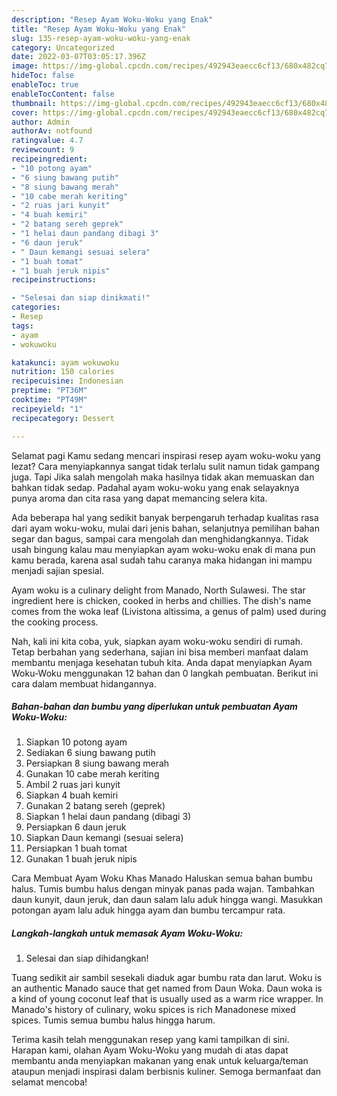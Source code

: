 ```yaml
---
description: "Resep Ayam Woku-Woku yang Enak"
title: "Resep Ayam Woku-Woku yang Enak"
slug: 135-resep-ayam-woku-woku-yang-enak
category: Uncategorized
date: 2022-03-07T03:05:17.396Z
image: https://img-global.cpcdn.com/recipes/492943eaecc6cf13/680x482cq70/ayam-woku-woku-foto-resep-utama.jpg
hideToc: false
enableToc: true
enableTocContent: false
thumbnail: https://img-global.cpcdn.com/recipes/492943eaecc6cf13/680x482cq70/ayam-woku-woku-foto-resep-utama.jpg
cover: https://img-global.cpcdn.com/recipes/492943eaecc6cf13/680x482cq70/ayam-woku-woku-foto-resep-utama.jpg
author: Admin
authorAv: notfound
ratingvalue: 4.7
reviewcount: 9
recipeingredient:
- "10 potong ayam"
- "6 siung bawang putih"
- "8 siung bawang merah"
- "10 cabe merah keriting"
- "2 ruas jari kunyit"
- "4 buah kemiri"
- "2 batang sereh geprek"
- "1 helai daun pandang dibagi 3"
- "6 daun jeruk"
- " Daun kemangi sesuai selera"
- "1 buah tomat"
- "1 buah jeruk nipis"
recipeinstructions:

- "Selesai dan siap dinikmati!"
categories:
- Resep
tags:
- ayam
- wokuwoku

katakunci: ayam wokuwoku 
nutrition: 150 calories
recipecuisine: Indonesian
preptime: "PT36M"
cooktime: "PT49M"
recipeyield: "1"
recipecategory: Dessert

---
```



Selamat pagi Kamu sedang mencari inspirasi resep ayam woku-woku yang lezat? Cara menyiapkannya sangat tidak terlalu sulit namun tidak gampang juga. Tapi Jika salah mengolah maka hasilnya tidak akan memuaskan dan bahkan tidak sedap. Padahal ayam woku-woku yang enak selayaknya punya aroma dan cita rasa yang dapat memancing selera kita.


Ada beberapa hal yang sedikit banyak berpengaruh terhadap kualitas rasa dari ayam woku-woku, mulai dari jenis bahan, selanjutnya pemilihan bahan segar dan bagus, sampai cara mengolah dan menghidangkannya. Tidak usah bingung kalau mau menyiapkan ayam woku-woku enak di mana pun kamu berada, karena asal sudah tahu caranya maka hidangan ini mampu menjadi sajian spesial.

Ayam woku is a culinary delight from Manado, North Sulawesi. The star ingredient here is chicken, cooked in herbs and chillies. The dish&#39;s name comes from the woka leaf (Livistona altissima, a genus of palm) used during the cooking process.


Nah, kali ini kita coba, yuk, siapkan ayam woku-woku sendiri di rumah. Tetap berbahan yang sederhana, sajian ini bisa memberi manfaat dalam membantu menjaga kesehatan tubuh kita. Anda dapat menyiapkan Ayam Woku-Woku menggunakan 12 bahan dan 0 langkah pembuatan. Berikut ini cara dalam membuat hidangannya.

<!--inarticleads1-->

##### Bahan-bahan dan bumbu yang diperlukan untuk pembuatan Ayam Woku-Woku:

1. Siapkan 10 potong ayam
1. Sediakan 6 siung bawang putih
1. Persiapkan 8 siung bawang merah
1. Gunakan 10 cabe merah keriting
1. Ambil 2 ruas jari kunyit
1. Siapkan 4 buah kemiri
1. Gunakan 2 batang sereh (geprek)
1. Siapkan 1 helai daun pandang (dibagi 3)
1. Persiapkan 6 daun jeruk
1. Siapkan  Daun kemangi (sesuai selera)
1. Persiapkan 1 buah tomat
1. Gunakan 1 buah jeruk nipis


Cara Membuat Ayam Woku Khas Manado Haluskan semua bahan bumbu halus. Tumis bumbu halus dengan minyak panas pada wajan. Tambahkan daun kunyit, daun jeruk, dan daun salam lalu aduk hingga wangi. Masukkan potongan ayam lalu aduk hingga ayam dan bumbu tercampur rata. 

<!--inarticleads2-->

##### Langkah-langkah untuk memasak Ayam Woku-Woku:


1. Selesai dan siap dihidangkan!

Tuang sedikit air sambil sesekali diaduk agar bumbu rata dan larut. Woku is an authentic Manado sauce that get named from Daun Woka. Daun woka is a kind of young coconut leaf that is usually used as a warm rice wrapper. In Manado&#39;s history of culinary, woku spices is rich Manadonese mixed spices. Tumis semua bumbu halus hingga harum. 

Terima kasih telah menggunakan resep yang kami tampilkan di sini. Harapan kami, olahan Ayam Woku-Woku yang mudah di atas dapat membantu anda menyiapkan makanan yang enak untuk keluarga/teman ataupun menjadi inspirasi dalam berbisnis kuliner. Semoga bermanfaat dan selamat mencoba!
